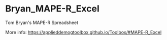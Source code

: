 # Bryan_MAPE-R_Excel
Tom Bryan's MAPE-R Spreadsheet

More info: https://applieddemogtoolbox.github.io/Toolbox/#MAPE-R_Excel
